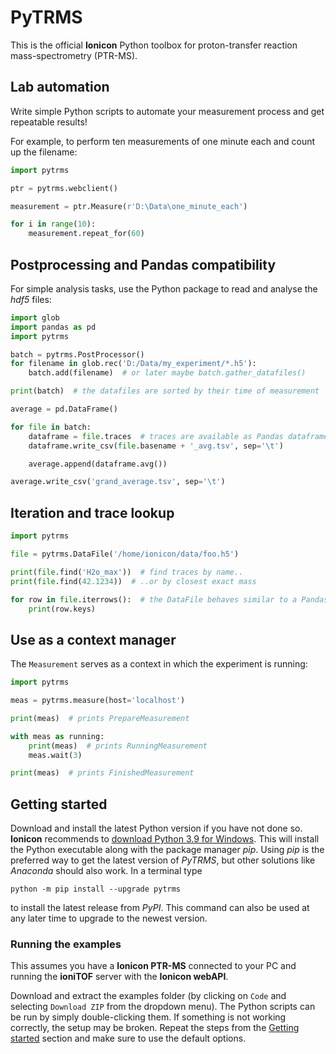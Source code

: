 # PyTRMS

This is the official **Ionicon** Python toolbox for proton-transfer reaction mass-spectrometry (PTR-MS).


## Lab automation

Write simple Python scripts to automate your measurement process and get repeatable
results!

For example, to perform ten measurements of one minute each and count up the
filename:
```python
import pytrms

ptr = pytrms.webclient()

measurement = ptr.Measure(r'D:\Data\one_minute_each')

for i in range(10):
    measurement.repeat_for(60)
```

## Postprocessing and Pandas compatibility

For simple analysis tasks, use the Python package to read and analyse the *hdf5*
files:

```python
import glob
import pandas as pd
import pytrms

batch = pytrms.PostProcessor()
for filename in glob.rec('D:/Data/my_experiment/*.h5'):
	batch.add(filename)  # or later maybe batch.gather_datafiles()

print(batch)  # the datafiles are sorted by their time of measurement

average = pd.DataFrame()

for file in batch:
	dataframe = file.traces  # traces are available as Pandas dataframe
	dataframe.write_csv(file.basename + '_avg.tsv', sep='\t')

	average.append(dataframe.avg())

average.write_csv('grand_average.tsv', sep='\t')
```

## Iteration and trace lookup

```python
import pytrms

file = pytrms.DataFile('/home/ionicon/data/foo.h5')

print(file.find('H2o_max'))  # find traces by name..
print(file.find(42.1234))  # ..or by closest exact mass

for row in file.iterrows():  # the DataFile behaves similar to a Pandas dataframe
	print(row.keys)
```

## Use as a context manager

The `Measurement` serves as a context in which the experiment is running:

```python
import pytrms

meas = pytrms.measure(host='localhost')

print(meas)  # prints PrepareMeasurement

with meas as running:
    print(meas)  # prints RunningMeasurement
    meas.wait(3)

print(meas)  # prints FinishedMeasurement
```

## Getting started

Download and install the latest Python version if you have not done so. **Ionicon**
recommends to [download Python 3.9 for Windows](https://www.python.org/ftp/python/3.9.12/python-3.9.12-amd64.exe).
This will install the Python executable along with the package manager *pip*. 
Using *pip* is the preferred way to get the latest version of *PyTRMS*, but other
solutions like *Anaconda* should also work. In a terminal type

```
python -m pip install --upgrade pytrms
```

to install the latest release from *PyPI*. This command can also be used at any later
time to upgrade to the newest version.


### Running the examples

This assumes you have a **Ionicon PTR-MS** connected to your PC and running the 
**ioniTOF** server with the **Ionicon webAPI**. 

Download and extract the examples folder (by clicking on `Code` and selecting
`Download ZIP` from the dropdown menu).
The Python scripts can be run by simply double-clicking them.
If something is not working correctly, the setup may be broken. 
Repeat the steps from the [Getting started](https://github.com/ionicon-analytik/PyTRMS#getting-started)
section and make sure to use the default options.


